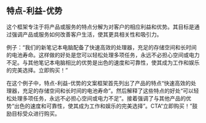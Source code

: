 ## 特点-利益-优势

这个框架专注于将产品或服务的特点分解为对客户的相应利益和优势。其目标是通过强调产品或服务如何改善客户生活，使其更具相关性和吸引力。

例子：“我们的新笔记本电脑配备了快速高效的处理器，充足的存储空间和长时间的电池寿命。这样做的好处是您可以轻松处理多项任务，永远不必担心空间或电力不足。与其他笔记本电脑相比的优势是出色的速度和可靠性，使其成为工作和娱乐的完美选择。立即购买！”

在这个例子中，特点-利益-优势的文案框架首先列出了产品的特点“快速高效的处理器，充足的存储空间和长时间的电池寿命”。然后解释了这些特点的好处“可以轻松处理多项任务，永远不必担心空间或电力不足”。接着强调了与其他产品的优势“出色的速度和可靠性，使其成为工作和娱乐的完美选择”。CTA“立即购买！”鼓励目标受众进行购买。
